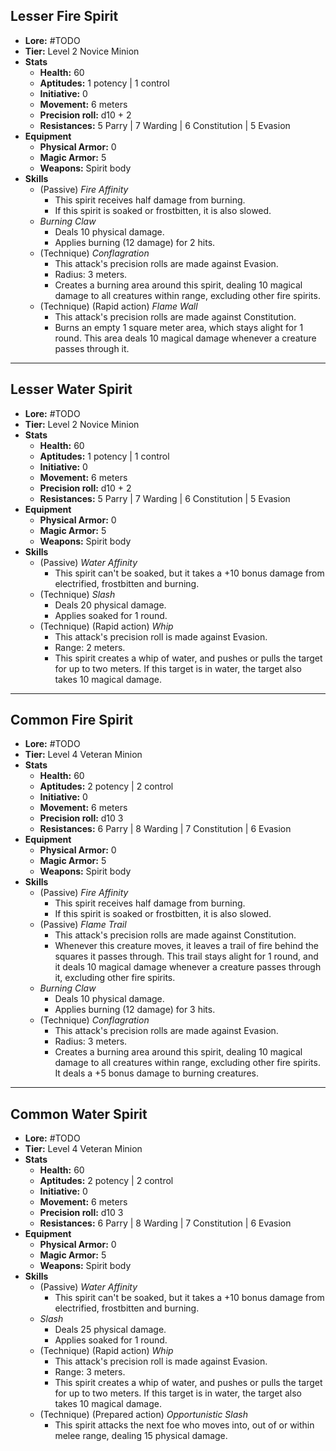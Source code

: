 ## Lesser Fire Spirit
+ **Lore:** #TODO 
+ **Tier:** Level 2 Novice Minion
+ **Stats**
	+ **Health:** 60 
	+ **Aptitudes:** 1 potency | 1 control
	+ **Initiative:** 0
	+ **Movement:** 6 meters
	+ **Precision roll:** d10 + 2
	+ **Resistances:** 5 Parry | 7 Warding | 6 Constitution | 5 Evasion
+ **Equipment**
	+ **Physical Armor:** 0
	+ **Magic Armor:** 5
	+ **Weapons:** Spirit body
+ **Skills**
	+ (Passive) *Fire Affinity*
		+ This spirit receives half damage from burning.
		+ If this spirit is soaked or frostbitten, it is also slowed.
	+ *Burning Claw*
		+ Deals 10 physical damage.
		+ Applies burning (12 damage) for 2 hits. 
	+ (Technique) *Conflagration* 
		+ This attack's precision rolls are made against Evasion.
		+ Radius: 3 meters. 
		+ Creates a burning area around this spirit, dealing 10 magical damage to all creatures within range, excluding other fire spirits.
	+ (Technique) (Rapid action) *Flame Wall*
		+ This attack's precision rolls are made against Constitution.
		+ Burns an empty 1 square meter area, which stays alight for 1 round. This area deals 10 magical damage whenever a creature passes through it.

---
## Lesser Water Spirit
+ **Lore:** #TODO 
+ **Tier:** Level 2 Novice Minion
+ **Stats**
	+ **Health:** 60 
	+ **Aptitudes:** 1 potency | 1 control
	+ **Initiative:** 0
	+ **Movement:** 6 meters
	+ **Precision roll:** d10 + 2
	+ **Resistances:** 5 Parry | 7 Warding | 6 Constitution | 5 Evasion
+ **Equipment**
	+ **Physical Armor:** 0
	+ **Magic Armor:** 5
	+ **Weapons:** Spirit body
+ **Skills**
	+ (Passive) *Water Affinity*
		+ This spirit can't be soaked, but it takes a +10 bonus damage from electrified, frostbitten and burning.
	+ (Technique) *Slash*
		+ Deals 20 physical damage.
		+ Applies soaked for 1 round.
	+ (Technique) (Rapid action) *Whip*
		+ This attack's precision roll is made against Evasion.
		+ Range: 2 meters.
		+ This spirit creates a whip of water, and pushes or pulls the target for up to two meters. If this target is in water, the target also takes 10 magical damage.

---
## Common Fire Spirit
+ **Lore:** #TODO 
+ **Tier:** Level 4 Veteran Minion
+ **Stats**
	+ **Health:** 60
	+ **Aptitudes:** 2 potency | 2 control
	+ **Initiative:** 0
	+ **Movement:** 6 meters
	+ **Precision roll:** d10 3
	+ **Resistances:** 6 Parry | 8 Warding | 7 Constitution | 6 Evasion
+ **Equipment**
	+ **Physical Armor:** 0
	+ **Magic Armor:** 5
	+ **Weapons:** Spirit body
+ **Skills**
	+ (Passive) *Fire Affinity*
		+ This spirit receives half damage from burning.
		+ If this spirit is soaked or frostbitten, it is also slowed.
	+ (Passive) *Flame Trail*
		+ This attack's precision rolls are made against Constitution.
		+ Whenever this creature moves, it leaves a trail of fire behind the squares it passes through. This trail stays alight for 1 round, and it deals 10 magical damage whenever a creature passes through it, excluding other fire spirits.
	+ *Burning Claw*
		+ Deals 10 physical damage.
		+ Applies burning (12 damage) for 3 hits.
	+ (Technique) *Conflagration* 
		+ This attack's precision rolls are made against Evasion.
		+ Radius: 3 meters.
		+ Creates a burning area around this spirit, dealing 10 magical damage to all creatures within range, excluding other fire spirits. It deals a +5 bonus damage to burning creatures.

---
## Common Water Spirit
+ **Lore:** #TODO 
+ **Tier:** Level 4 Veteran Minion
+ **Stats**
	+ **Health:** 60
	+ **Aptitudes:** 2 potency | 2 control
	+ **Initiative:** 0
	+ **Movement:** 6 meters
	+ **Precision roll:** d10 3
	+ **Resistances:** 6 Parry | 8 Warding | 7 Constitution | 6 Evasion
+ **Equipment**
	+ **Physical Armor:** 0
	+ **Magic Armor:** 5
	+ **Weapons:** Spirit body
+ **Skills**
	+ (Passive) *Water Affinity*
		+ This spirit can't be soaked, but it takes a +10 bonus damage from electrified, frostbitten and burning.
	+ *Slash*
		+ Deals 25 physical damage.
		+ Applies soaked for 1 round.
	+ (Technique) (Rapid action) *Whip*
		+ This attack's precision roll is made against Evasion.
		+ Range: 3 meters.
		+ This spirit creates a whip of water, and pushes or pulls the target for up to two meters. If this target is in water, the target also takes 10 magical damage.
	+ (Technique) (Prepared action) *Opportunistic Slash*
		+ This spirit attacks the next foe who moves into, out of or within melee range, dealing 15 physical damage.